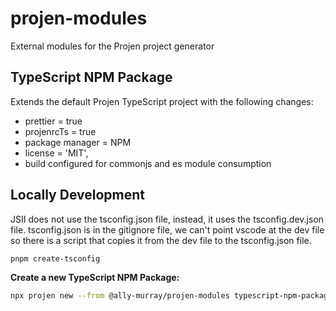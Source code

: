 # projen-modules

External modules for the Projen project generator

## TypeScript NPM Package

Extends the default Projen TypeScript project with the following changes:

- prettier = true
- projenrcTs = true
- package manager = NPM
- license = 'MIT',
- build configured for commonjs and es module consumption

## Locally Development

JSII does not use the tsconfig.json file, instead, it uses the tsconfig.dev.json file. tsconfig.json is in the gitignore file, we can't point vscode at the dev file so there is a script that copies it from the dev file to the tsconfig.json file.

```bash
pnpm create-tsconfig
```

**Create a new TypeScript NPM Package:**

```bash
npx projen new --from @ally-murray/projen-modules typescript-npm-package
```
